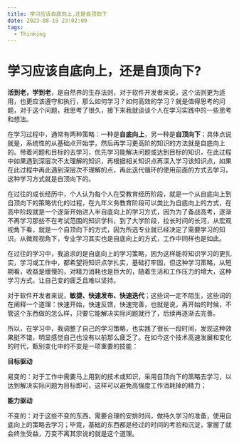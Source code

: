 ```yaml
---
title: 学习应该自底向上,还是自顶向下
date: 2023-08-19 23:02:09
tags:
  - Thinking
---
```

# 学习应该自底向上，还是自顶向下?

**活到老，学到老**，是自然界的生存法则，对于软件开发者来说，这个法则更为适用，也更应该遵守和执行，那么如何学习？如何高效的学习？就是值得思考的问题，对于这个问题，我思考了很久，接下来我就谈谈个人在学习实践中的一些思考和想法。

在学习过程中，通常有两种策略：一种是**自底向上**，另一种是**自顶向下**；具体点说就是，系统性的从基础点开始学，然后再学习更高阶的知识的方法就是自底向上的。带着问题和目标的去学习，优先学习能解决问题或达到目标的知识，在此过程中如果遇到深层次不太理解的知识，再根据相关知识点再深入学习该知识点，如果在此过程中再此遇到深层次不理解的点，再此迭代循环的使用前面的方式去学习，这种学习方式就是自顶向下的。

在过往的成长经历中，个人认为每个人在受教育经历阶段，就是一个从自底向上到自顶向下的策略优化的过程，在九年义务教育阶段可以类比为自底向上的方式，在高中阶段就是一个逐渐开始进入半自底向上的学习方式，因为为了备战高考，逐渐不再学习那些不在考试范围的知识学科，到了大学阶段，拉长时间的长河，从宏观视角下看，就是一个自顶向下的方式，因为所选专业就已经决定了需要学习的知识。从微观视角下，专业学习其实也是自底向上的方式，工作中同样也是如此。

在过往的学习中，我追求的是自底向上的学习策略，因为这样能将知识学习的更扎实，学习或工作中，都希望将知识点学扎实，基础打牢固，但这种学习策略，从短期看，收益是缓慢的，对精力消耗也是巨大的，随着生活和工作压力的增大，这种学习方式，让自己变的疲乏且难以坚持。

对于软件开发者来说，**敏捷、快速发布、快速迭代**；这些词一定不陌生，这些词的在阐释一个道理：快速开始，快速反馈，快速完善，也就是说，再开始的时候，不管这个东西做的怎么样，只要它能解决实际问题就行了，后续再逐渐去完善。

所以，在学习中，我调整了自己的学习策略，也实践了很长一段时间，发现这种效果挺不错，明显感觉自己也没有以前那么疲乏了。在如今这个技术高速发展和变化的时代，甄别变化中的不变是一项重要的技能：

**目标驱动**

易变的：对于工作中需要马上用到的技术或知识，采用自顶向下的策略去学习，以达到解决实际问题为目标即可，这样可以避免高强度工作消耗掉的精力；

**能力驱动**

不变的：对于这些不变的东西，需要合理的安排时间，做持久学习的准备，使用自底向上的策略去学习；毕竟，基础的东西都是经过的时间的考验和沉淀，掌握了就会终生受益，万变不离其宗说的就是这个道理。



